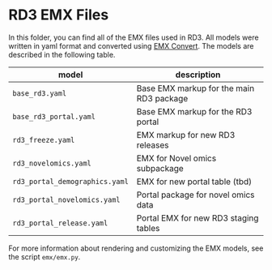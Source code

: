 # RD3 EMX Files

In this folder, you can find all of the EMX files used in RD3. All models were written in yaml format and converted using [EMX Convert](https://github.com/davidruvolo51/yaml-emx-convert). The models are described in the following table.

| model                          | description                              |
|--------------------------------|------------------------------------------|
| `base_rd3.yaml`                | Base EMX markup for the main RD3 package |
| `base_rd3_portal.yaml`         | Base EMX markup for the RD3 portal       |
| `rd3_freeze.yaml`              | EMX markup for new RD3 releases          |
| `rd3_novelomics.yaml`          | EMX for Novel omics subpackage           |
| `rd3_portal_demographics.yaml` | EMX for new portal table (tbd)           |
| `rd3_portal_novelomics.yaml`   | Portal package for novel omics data      |
| `rd3_portal_release.yaml`      | Portal EMX for new RD3 staging tables    |

For more information about rendering and customizing the EMX models, see the script `emx/emx.py`.
